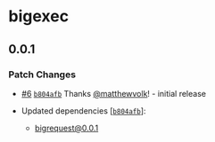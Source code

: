 # bigexec

## 0.0.1

### Patch Changes

- [#6](https://github.com/matthewvolk/bigrequest/pull/6) [`b804afb`](https://github.com/matthewvolk/bigrequest/commit/b804afb70f037fd1fca26dde41cfa9b7a3dc4ed3) Thanks [@matthewvolk](https://github.com/matthewvolk)! - initial release

- Updated dependencies [[`b804afb`](https://github.com/matthewvolk/bigrequest/commit/b804afb70f037fd1fca26dde41cfa9b7a3dc4ed3)]:
  - bigrequest@0.0.1

